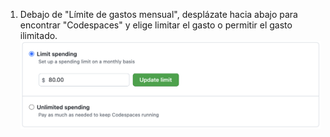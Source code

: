 1. Debajo de "Límite de gastos mensual", desplázate hacia abajo para encontrar "Codespaces" y elige limitar el gasto o permitir el gasto ilimitado. ![Botones radiales para limitar los gastos o permitir gastos ilimitados](/assets/images/help/billing/limit-or-unlimited-codespaces.png)
